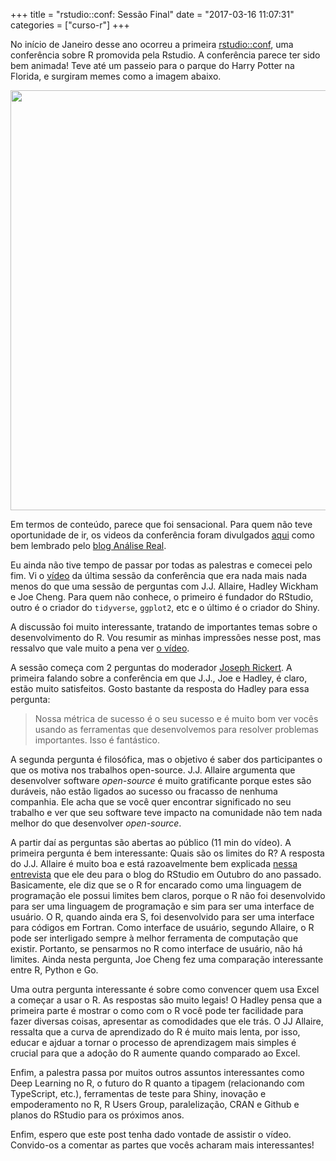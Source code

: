 +++
title = "rstudio::conf: Sessão Final"
date = "2017-03-16 11:07:31"
categories = ["curso-r"]
+++

<div id="post-content"> <p>No in&#xED;cio de Janeiro desse ano ocorreu a primeira <a href="https://www.rstudio.com/conference/">rstudio::conf</a>, uma confer&#xEA;ncia sobre R promovida pela Rstudio. A confer&#xEA;ncia parece ter sido bem animada! Teve at&#xE9; um passeio para o parque do Harry Potter na Florida, e surgiram memes como a imagem abaixo.</p>
<p><img src="http://curso-r.com/blog/2017-02-18-all-things-r-and-rstudio_files/figure-html/hadley-1.png" width="672"></p>
<p>Em termos de conte&#xFA;do, parece que foi sensacional. Para quem n&#xE3;o teve oportunidade de ir, os videos da confer&#xEA;ncia foram divulgados <a href="https://www.rstudio.com/resources/webinars/#rstudioconf">aqui</a> como bem lembrado pelo <a href="https://analisereal.com/2017/02/16/videos-da-rstudio-conference-disponiveis/">blog An&#xE1;lise Real</a>.</p>
<p>Eu ainda n&#xE3;o tive tempo de passar por todas as palestras e comecei pelo fim. Vi o <a href="https://www.rstudio.com/resources/videos/all-things-r-and-rstudio/">v&#xED;deo</a> da &#xFA;ltima sess&#xE3;o da confer&#xEA;ncia que era nada mais nada menos do que uma sess&#xE3;o de perguntas com J.J. Allaire, Hadley Wickham e Joe Cheng. Para quem n&#xE3;o conhece, o primeiro &#xE9; fundador do RStudio, outro &#xE9; o criador do <code>tidyverse</code>, <code>ggplot2</code>, etc e o &#xFA;ltimo &#xE9; o criador do Shiny.</p>
<p>A discuss&#xE3;o foi muito interessante, tratando de importantes temas sobre o desenvolvimento do R. Vou resumir as minhas impress&#xF5;es nesse post, mas ressalvo que vale muito a pena ver <a href="https://www.rstudio.com/resources/videos/all-things-r-and-rstudio/">o v&#xED;deo</a>.</p> <p>A sess&#xE3;o come&#xE7;a com 2 perguntas do moderador <a href="https://www.rstudio.com/rviews/author/josephrickert/">Joseph Rickert</a>. A primeira falando sobre a confer&#xEA;ncia em que J.J., Joe e Hadley, &#xE9; claro, est&#xE3;o muito satisfeitos. Gosto bastante da resposta do Hadley para essa pergunta:</p>
<blockquote>
<p>Nossa m&#xE9;trica de sucesso &#xE9; o seu sucesso e &#xE9; muito bom ver voc&#xEA;s usando as ferramentas que desenvolvemos para resolver problemas importantes. Isso &#xE9; fant&#xE1;stico.</p>
</blockquote>
<p>A segunda pergunta &#xE9; filos&#xF3;fica, mas o objetivo &#xE9; saber dos participantes o que os motiva nos trabalhos open-source. J.J. Allaire argumenta que desenvolver software <em>open-source</em> &#xE9; muito gratificante porque estes s&#xE3;o dur&#xE1;veis, n&#xE3;o est&#xE3;o ligados ao sucesso ou fracasso de nenhuma companhia. Ele acha que se voc&#xEA; quer encontrar significado no seu trabalho e ver que seu software teve impacto na comunidade n&#xE3;o tem nada melhor do que desenvolver <em>open-source</em>.</p>
<p>A partir da&#xED; as perguntas s&#xE3;o abertas ao p&#xFA;blico (11 min do v&#xED;deo). A primeira pergunta &#xE9; bem interessante: Quais s&#xE3;o os limites do R? A resposta do J.J. Allaire &#xE9; muito boa e est&#xE1; razoavelmente bem explicada <a href="https://www.rstudio.com/rviews/2016/10/12/interview-with-j-j-allaire/">nessa entrevista</a> que ele deu para o blog do RStudio em Outubro do ano passado. Basicamente, ele diz que se o R for encarado como uma linguagem de programa&#xE7;&#xE3;o ele possui limites bem claros, porque o R n&#xE3;o foi desenvolvido para ser uma linguagem de programa&#xE7;&#xE3;o e sim para ser uma interface de usu&#xE1;rio. O R, quando ainda era S, foi desenvolvido para ser uma interface para c&#xF3;digos em Fortran. Como interface de usu&#xE1;rio, segundo Allaire, o R pode ser interligado sempre &#xE0; melhor ferramenta de computa&#xE7;&#xE3;o que existir. Portanto, se pensarmos no R como interface de usu&#xE1;rio, n&#xE3;o h&#xE1; limites. Ainda nesta pergunta, Joe Cheng fez uma compara&#xE7;&#xE3;o interessante entre R, Python e Go.</p>
<p>Uma outra pergunta interessante &#xE9; sobre como convencer quem usa Excel a come&#xE7;ar a usar o R. As respostas s&#xE3;o muito legais! O Hadley pensa que a primeira parte &#xE9; mostrar o como com o R voc&#xEA; pode ter facilidade para fazer diversas coisas, apresentar as comodidades que ele tr&#xE1;s. O JJ Allaire, ressalta que a curva de aprendizado do R &#xE9; muito mais lenta, por isso, educar e ajduar a tornar o processo de aprendizagem mais simples &#xE9; crucial para que a ado&#xE7;&#xE3;o do R aumente quando comparado ao Excel.</p>
<p>Enfim, a palestra passa por muitos outros assuntos interessantes como Deep Learning no R, o futuro do R quanto a tipagem (relacionando com TypeScript, etc.), ferramentas de teste para Shiny, inova&#xE7;&#xE3;o e empoderamento no R, R Users Group, paraleliza&#xE7;&#xE3;o, CRAN e Github e planos do RStudio para os pr&#xF3;ximos anos.</p>
<p>Enfim, espero que este post tenha dado vontade de assistir o v&#xED;deo. Convido-os a comentar as partes que voc&#xEA;s acharam mais interessantes!</p> </div>
